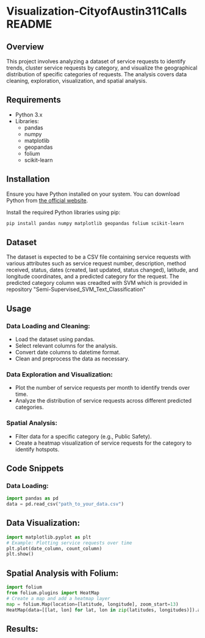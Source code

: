 # Visualization-CityofAustin311Calls README

## Overview

This project involves analyzing a dataset of service requests to identify trends, cluster service requests by category, and visualize the geographical distribution of specific categories of requests. The analysis covers data cleaning, exploration, visualization, and spatial analysis.

## Requirements

- Python 3.x
- Libraries:
  - pandas
  - numpy
  - matplotlib
  - geopandas
  - folium
  - scikit-learn

## Installation

Ensure you have Python installed on your system. You can download Python from [the official website](https://www.python.org/downloads/).

Install the required Python libraries using pip:

```sh
pip install pandas numpy matplotlib geopandas folium scikit-learn
```

## Dataset 

The dataset is expected to be a CSV file containing service requests with various attributes such as service request number, description, method received, status, dates (created, last updated, status changed), latitude, and longitude coordinates, and a predicted category for the request. The predicted category column was creadted with SVM which is provided in repository "Semi-Supervised_SVM_Text_Classification" 

## Usage

### Data Loading and Cleaning:

- Load the dataset using pandas.
- Select relevant columns for the analysis.
- Convert date columns to datetime format.
- Clean and preprocess the data as necessary.

### Data Exploration and Visualization:

- Plot the number of service requests per month to identify trends over time.
- Analyze the distribution of service requests across different predicted categories.

### Spatial Analysis:

- Filter data for a specific category (e.g., Public Safety).
- Create a heatmap visualization of service requests for the category to identify hotspots.

## Code Snippets

### Data Loading:

```python
import pandas as pd
data = pd.read_csv("path_to_your_data.csv")
```
## Data Visualization:

```python
import matplotlib.pyplot as plt
# Example: Plotting service requests over time
plt.plot(date_column, count_column)
plt.show()
```
## Spatial Analysis with Folium:

```python
import folium
from folium.plugins import HeatMap
# Create a map and add a heatmap layer
map = folium.Map(location=[latitude, longitude], zoom_start=13)
HeatMap(data=[[lat, lon] for lat, lon in zip(latitudes, longitudes)]).add_to(map)
```
## Results:


